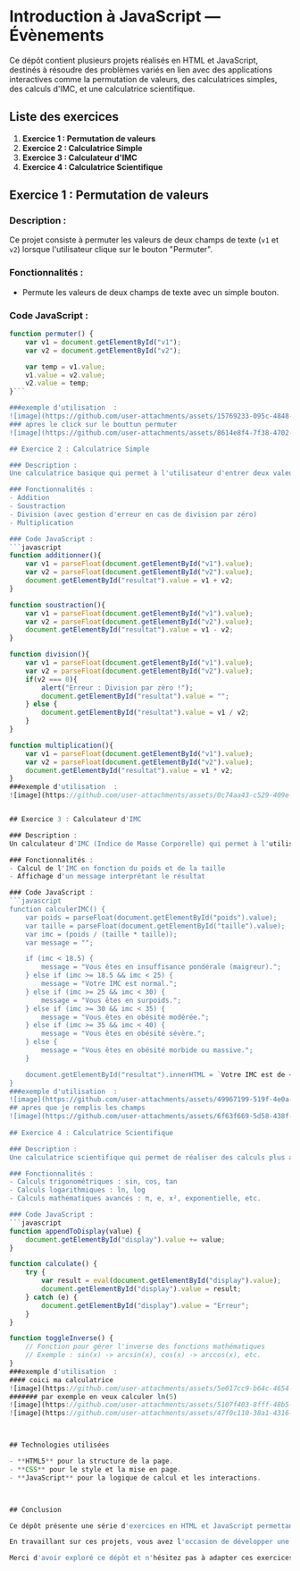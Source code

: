 # Introduction à JavaScript — Évènements

Ce dépôt contient plusieurs projets réalisés en HTML et JavaScript, destinés à résoudre des problèmes variés en lien avec des applications interactives comme la permutation de valeurs, des calculatrices simples, des calculs d'IMC, et une calculatrice scientifique.

## Liste des exercices

1. **Exercice 1 : Permutation de valeurs**
2. **Exercice 2 : Calculatrice Simple**
3. **Exercice 3 : Calculateur d'IMC**
4. **Exercice 4 : Calculatrice Scientifique**


## Exercice 1 : Permutation de valeurs

### Description :
Ce projet consiste à permuter les valeurs de deux champs de texte (`v1` et `v2`) lorsque l'utilisateur clique sur le bouton "Permuter".

### Fonctionnalités :
- Permute les valeurs de deux champs de texte avec un simple bouton.

### Code JavaScript :
```javascript
function permuter() {
    var v1 = document.getElementById("v1");
    var v2 = document.getElementById("v2");

    var temp = v1.value;
    v1.value = v2.value;
    v2.value = temp;
}```

###exemple d'utilisation  :
![image](https://github.com/user-attachments/assets/15769233-095c-4848-90ea-3f8a47e77338)
### apres le click sur le bouttun permuter
![image](https://github.com/user-attachments/assets/8614e8f4-7f38-4702-83b4-10624d7740f1)

## Exercice 2 : Calculatrice Simple

### Description :
Une calculatrice basique qui permet à l'utilisateur d'entrer deux valeurs numériques et de choisir une opération (addition, soustraction, division, multiplication).

### Fonctionnalités :
- Addition
- Soustraction
- Division (avec gestion d'erreur en cas de division par zéro)
- Multiplication

### Code JavaScript :
```javascript
function additionner(){
    var v1 = parseFloat(document.getElementById("v1").value);
    var v2 = parseFloat(document.getElementById("v2").value);
    document.getElementById("resultat").value = v1 + v2;
}

function soustraction(){
    var v1 = parseFloat(document.getElementById("v1").value);
    var v2 = parseFloat(document.getElementById("v2").value);
    document.getElementById("resultat").value = v1 - v2;
}

function division(){
    var v1 = parseFloat(document.getElementById("v1").value);
    var v2 = parseFloat(document.getElementById("v2").value);
    if(v2 === 0){
        alert("Erreur : Division par zéro !");
        document.getElementById("resultat").value = "";
    } else {
        document.getElementById("resultat").value = v1 / v2;
    }
}

function multiplication(){
    var v1 = parseFloat(document.getElementById("v1").value);
    var v2 = parseFloat(document.getElementById("v2").value);
    document.getElementById("resultat").value = v1 * v2;
}
###exemple d'utilisation  :
![image](https://github.com/user-attachments/assets/0c74aa43-c529-409e-92ff-2fb5fede911a)


## Exercice 3 : Calculateur d'IMC

### Description :
Un calculateur d'IMC (Indice de Masse Corporelle) qui permet à l'utilisateur d'entrer son poids (en kg) et sa taille (en m), puis affiche son IMC et une interprétation du résultat.

### Fonctionnalités :
- Calcul de l'IMC en fonction du poids et de la taille
- Affichage d'un message interprétant le résultat

### Code JavaScript :
```javascript
function calculerIMC() {
    var poids = parseFloat(document.getElementById("poids").value);
    var taille = parseFloat(document.getElementById("taille").value);
    var imc = (poids / (taille * taille));
    var message = "";

    if (imc < 18.5) {
        message = "Vous êtes en insuffisance pondérale (maigreur).";
    } else if (imc >= 18.5 && imc < 25) {
        message = "Votre IMC est normal.";
    } else if (imc >= 25 && imc < 30) {
        message = "Vous êtes en surpoids.";
    } else if (imc >= 30 && imc < 35) {
        message = "Vous êtes en obésité modérée.";
    } else if (imc >= 35 && imc < 40) {
        message = "Vous êtes en obésité sévère.";
    } else {
        message = "Vous êtes en obésité morbide ou massive.";
    }

    document.getElementById("resultat").innerHTML = `Votre IMC est de <b>${imc}</b>. ${message}`;
}
###exemple d'utilisation  :
![image](https://github.com/user-attachments/assets/49967199-519f-4e0a-ad2a-49db967f8fbe)
## apres que je remplis les champs
![image](https://github.com/user-attachments/assets/6f63f669-5d58-438f-94ef-6a8cf99e106f)
 
## Exercice 4 : Calculatrice Scientifique

### Description :
Une calculatrice scientifique qui permet de réaliser des calculs plus avancés (fonctions trigonométriques, logarithmes, racines carrées, etc.), avec un affichage de type "grid" pour les boutons et un affichage propre.

### Fonctionnalités :
- Calculs trigonométriques : sin, cos, tan
- Calculs logarithmiques : ln, log
- Calculs mathématiques avancés : π, e, x², exponentielle, etc.

### Code JavaScript :
```javascript
function appendToDisplay(value) {
    document.getElementById("display").value += value;
}

function calculate() {
    try {
        var result = eval(document.getElementById("display").value);
        document.getElementById("display").value = result;
    } catch (e) {
        document.getElementById("display").value = "Erreur";
    }
}

function toggleInverse() {
    // Fonction pour gérer l'inverse des fonctions mathématiques
    // Exemple : sin(x) -> arcsin(x), cos(x) -> arccos(x), etc.
}
###exemple d'utilisation  :
#### coici ma calculatrice
![image](https://github.com/user-attachments/assets/5e017cc9-b64c-4654-97b9-a8396c49b530)
####### par exemple en veux calculer ln(5)
![image](https://github.com/user-attachments/assets/5107f403-8fff-48b5-b4ea-559abd9456d6)
![image](https://github.com/user-attachments/assets/47f0c110-38a1-4316-9111-357174700231)



## Technologies utilisées

- **HTML5** pour la structure de la page.
- **CSS** pour le style et la mise en page.
- **JavaScript** pour la logique de calcul et les interactions.



## Conclusion

Ce dépôt présente une série d'exercices en HTML et JavaScript permettant de réaliser diverses applications interactives et utiles. Chaque projet met en avant une fonctionnalité spécifique, allant des calculatrices simples aux calculs scientifiques plus complexes. Ces exercices sont conçus pour aider à renforcer les compétences en programmation web et à comprendre les bases de la manipulation des événements en JavaScript.

En travaillant sur ces projets, vous avez l'occasion de développer une meilleure compréhension des interactions utilisateur, de la gestion des événements, et de la logique de programmation dynamique pour créer des applications réactives et efficaces. Ces concepts sont essentiels pour toute personne souhaitant approfondir ses connaissances en développement web.

Merci d'avoir exploré ce dépôt et n'hésitez pas à adapter ces exercices à vos besoins ou à les étendre pour de nouveaux défis !
